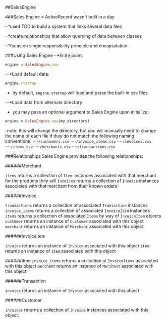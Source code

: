 ##SalesEngine

###Sales Engine = ActiveRecord wasn't built in a day

⋅⋅*used TDD to build a system that links several data files

⋅⋅*create relationships that allow querying of data between classes

⋅⋅*focus on single responsibility principle and encapsulation

###Using Sales Engine
⋅⋅*Entry point:
  ```ruby
  engine = SalesEngine.new
  ```
⋅⋅⋅*Load default data:
  ```ruby
  engine.startup
  ```
  - by default, `engine.startup` will load and parse the built-in csv files

⋅⋅⋅*Load data from alternate directory
  - you may pass an optional argument to Sales Engine upon initialize:
  ```ruby
  engine = SalesEngine.new(my_directory)
  ```
  -note: this will change the directory, but you will manually need to change the
  name of each file if they do not match the following naming conventions:
  ⋅⋅⋅⋅`/customers.csv`
  ⋅⋅⋅⋅`/invoice_items.csv`
  ⋅⋅⋅⋅`/invoices.csv`
  ⋅⋅⋅⋅`/items.csv`
  ⋅⋅⋅⋅`/merchants.csv`
  ⋅⋅⋅⋅`/transactions.csv`

###Relationships
  Sales Engine provides the following relationships:

######Merchant

`items` returns a collection of `Item` instances associated with that merchant for the products they sell
`invoices` returns a collection of `Invoice` instances associated with that merchant from their known orders

######Invoice

`transactions` returns a collection of associated `Transaction` instances
`invoice_items` returns a collection of associated `InvoiceItem` instances
`items` returns a collection of associated `Items` by way of `InvoiceItem` objects
`customer` returns an instance of `Customer` associated with this object
`merchant` returns an instance of `Merchant` associated with this object

######InvoiceItem

`invoice` returns an instance of `Invoice` associated with this object
`item` returns an instance of `Item` associated with this object

######Item
`invoice_items` returns a collection of `InvoiceItems` associated with this object
`merchant` returns an instance of `Merchant` associated with this object

######Transaction

`invoice` returns an instance of `Invoice` associated with this object

######Customer

`invoices` returns a collection of `Invoice` instances associated with this object.
